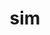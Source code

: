 ---
category: 3-letters
denotation: null
name: sim
reference_link: https://www.etymonline.com/word/sim
root_language: null
root_name: null
title: sim
type: free
word_sums:
- respelling: sim
  sum: 'Sim + '
---